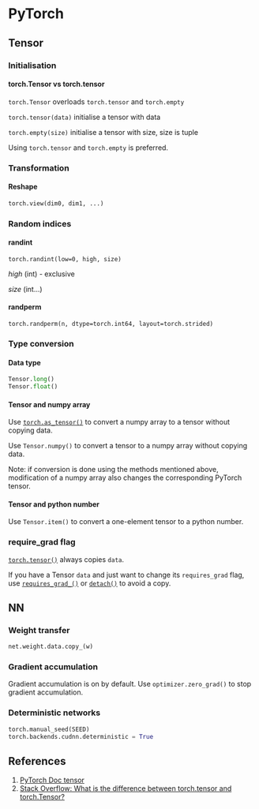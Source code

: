 # PyTorch

## Tensor

### Initialisation

#### torch.Tensor vs torch.tensor

`torch.Tensor` overloads `torch.tensor` and `torch.empty`&#x20;

`torch.tensor(data)` initialise a tensor with data

`torch.empty(size)` initialise a tensor with size, size is tuple

Using `torch.tensor` and `torch.empty` is preferred.

### Transformation

#### Reshape

```python
torch.view(dim0, dim1, ...)
```

### Random indices

#### randint

`torch.randint(low=0, high, size)`

_high_ (int) - exclusive

_size_ (int...)

#### randperm

`torch.randperm(n, dtype=torch.int64, layout=torch.strided)`

### Type conversion

#### Data type

```python
Tensor.long()
Tensor.float()
```

#### Tensor and numpy array

Use [`torch.as_tensor()`](https://pytorch.org/docs/stable/generated/torch.as\_tensor.html#torch.as\_tensor) to convert a numpy array to a tensor without copying data.

Use `Tensor.numpy()` to convert a tensor to a numpy array without copying data.

Note: if conversion is done using the methods mentioned above, modification of a numpy array also changes the corresponding PyTorch tensor.

#### Tensor and python number

Use `Tensor.item()` to convert a one-element tensor to a python number.

### require\_grad flag

[`torch.tensor()`](https://pytorch.org/docs/stable/generated/torch.tensor.html#torch.tensor) always copies `data`.&#x20;

If you have a Tensor `data` and just want to change its `requires_grad` flag, use [`requires_grad_()`](https://pytorch.org/docs/stable/tensors.html#torch.Tensor.requires\_grad\_) or [`detach()`](https://pytorch.org/docs/stable/autograd.html#torch.Tensor.detach) to avoid a copy.&#x20;

## NN

### Weight transfer

```python
net.weight.data.copy_(w)
```

### Gradient accumulation

Gradient accumulation is on by default. Use `optimizer.zero_grad()` to stop gradient accumulation.

### Deterministic networks

```python
torch.manual_seed(SEED)
torch.backends.cudnn.deterministic = True
```

## References

1. [PyTorch Doc tensor](https://pytorch.org/docs/stable/tensors.html)
2. [Stack Overflow: What is the difference between torch.tensor and torch.Tensor?](https://stackoverflow.com/questions/51911749/what-is-the-difference-between-torch-tensor-and-torch-tensor)
